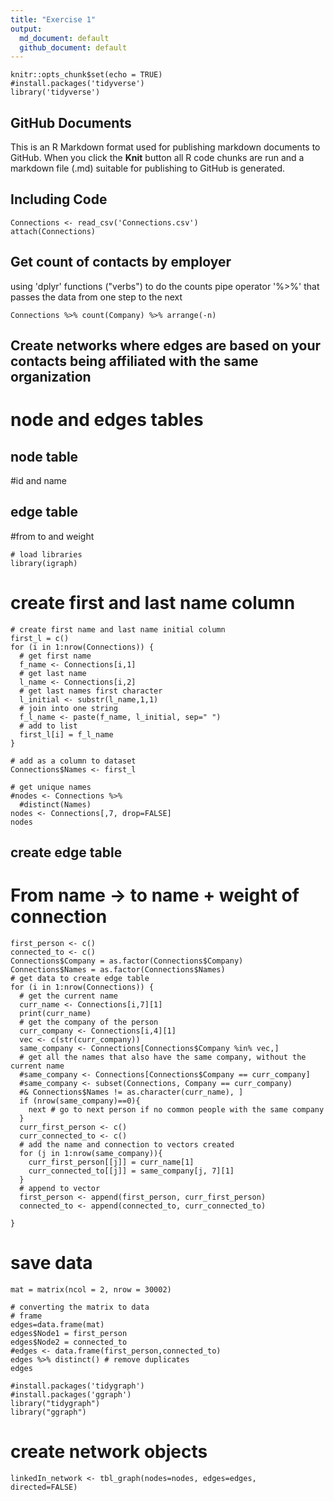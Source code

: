 ```yaml
---
title: "Exercise 1"
output:
  md_document: default
  github_document: default
---
```


```{r setup, include=FALSE}
knitr::opts_chunk$set(echo = TRUE)
#install.packages('tidyverse')
library('tidyverse')
```

## GitHub Documents

This is an R Markdown format used for publishing markdown documents to GitHub. When you click the **Knit** button all R code chunks are run and a markdown file (.md) suitable for publishing to GitHub is generated.

## Including Code

```{r}
Connections <- read_csv('Connections.csv')
attach(Connections)
```

## Get count of contacts by employer
using 'dplyr' functions ("verbs") to do the counts
pipe operator '%>%' that passes the data from one step to the next

```{r}
Connections %>% count(Company) %>% arrange(-n)
```

## Create networks where edges are based on your contacts being affiliated with the same organization
# node and edges tables
## node table
#id and name
## edge table
#from to and weight

```{r}
# load libraries
library(igraph)
```

# create first and last name column

```{r}
# create first name and last name initial column
first_l = c()
for (i in 1:nrow(Connections)) {
  # get first name
  f_name <- Connections[i,1]
  # get last name
  l_name <- Connections[i,2]
  # get last names first character
  l_initial <- substr(l_name,1,1)
  # join into one string
  f_l_name <- paste(f_name, l_initial, sep=" ")
  # add to list
  first_l[i] = f_l_name
}

# add as a column to dataset
Connections$Names <- first_l
```

```{r}
# get unique names
#nodes <- Connections %>%
  #distinct(Names)
nodes <- Connections[,7, drop=FALSE]
nodes
```
## create edge table
# From name -> to name + weight of connection


```{r}
first_person <- c()
connected_to <- c()
Connections$Company = as.factor(Connections$Company)
Connections$Names = as.factor(Connections$Names)
# get data to create edge table 
for (i in 1:nrow(Connections)) {
  # get the current name
  curr_name <- Connections[i,7][1]
  print(curr_name)
  # get the company of the person
  curr_company <- Connections[i,4][1]
  vec <- c(str(curr_company))
  same_company <- Connections[Connections$Company %in% vec,]
  # get all the names that also have the same company, without the current name
  #same_company <- Connections[Connections$Company == curr_company]
  #same_company <- subset(Connections, Company == curr_company) 
  #& Connections$Names != as.character(curr_name), ]
  if (nrow(same_company)==0){
    next # go to next person if no common people with the same company
  }
  curr_first_person <- c()
  curr_connected_to <- c()
  # add the name and connection to vectors created
  for (j in 1:nrow(same_company)){ 
    curr_first_person[[j]] = curr_name[1]
    curr_connected_to[[j]] = same_company[j, 7][1]
  }
  # append to vector
  first_person <- append(first_person, curr_first_person)
  connected_to <- append(connected_to, curr_connected_to)

}

```

# save data

```{r}
mat = matrix(ncol = 2, nrow = 30002)
  
# converting the matrix to data 
# frame
edges=data.frame(mat)
edges$Node1 = first_person
edges$Node2 = connected_to
#edges <- data.frame(first_person,connected_to)
edges %>% distinct() # remove duplicates
edges
```

```{r}
#install.packages('tidygraph')
#install.packages('ggraph')
library("tidygraph")
library("ggraph")
```

# create network objects
```{r}
linkedIn_network <- tbl_graph(nodes=nodes, edges=edges, directed=FALSE)

```